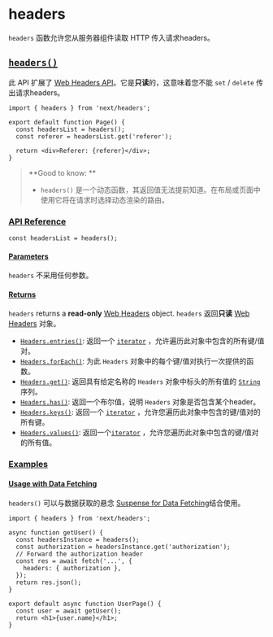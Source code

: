 # headers

`headers` 函数允许您从服务器组件读取 HTTP 传入请求headers。

## [`headers()`](https://nextjs.org/docs/app/api-reference/functions/headers#headers)

此 API 扩展了 [Web Headers API](https://developer.mozilla.org/en-US/docs/Web/API/Headers)。它是**只读**的，这意味着您不能 `set` / `delete` 传出请求headers。

```tsx
import { headers } from 'next/headers';
 
export default function Page() {
  const headersList = headers();
  const referer = headersList.get('referer');
 
  return <div>Referer: {referer}</div>;
}
```

> **Good to know: **
>
> - `headers()` 是一个动态函数，其返回值无法提前知道。在布局或页面中使用它将在请求时选择动态渲染的路由。

### [API Reference](https://nextjs.org/docs/app/api-reference/functions/headers#api-reference)

```tsx
const headersList = headers();
```

#### [Parameters](https://nextjs.org/docs/app/api-reference/functions/headers#parameters)

`headers` 不采用任何参数。

#### [Returns](https://nextjs.org/docs/app/api-reference/functions/headers#returns)

`headers` returns a **read-only** [Web Headers](https://developer.mozilla.org/en-US/docs/Web/API/Headers) object.
`headers` 返回**只读**  [Web Headers](https://developer.mozilla.org/en-US/docs/Web/API/Headers) 对象。

- [`Headers.entries()`](https://developer.mozilla.org/en-US/docs/Web/API/Headers/entries): 返回一个 [`iterator`](https://developer.mozilla.org/en-US/docs/Web/JavaScript/Reference/Iteration_protocols) ，允许遍历此对象中包含的所有键/值对。
- [`Headers.forEach()`](https://developer.mozilla.org/en-US/docs/Web/API/Headers/forEach): 为此 `Headers` 对象中的每个键/值对执行一次提供的函数。
- [`Headers.get()`](https://developer.mozilla.org/en-US/docs/Web/API/Headers/get): 返回具有给定名称的 `Headers` 对象中标头的所有值的 [`String`](https://developer.mozilla.org/en-US/docs/Web/JavaScript/Reference/Global_Objects/String) 序列。
- [`Headers.has()`](https://developer.mozilla.org/en-US/docs/Web/API/Headers/has): 返回一个布尔值，说明 `Headers` 对象是否包含某个header。
- [`Headers.keys()`](https://developer.mozilla.org/en-US/docs/Web/API/Headers/keys): 返回一个 [`iterator`](https://developer.mozilla.org/en-US/docs/Web/JavaScript/Reference/Iteration_protocols) ，允许您遍历此对象中包含的键/值对的所有键。
- [`Headers.values()`](https://developer.mozilla.org/en-US/docs/Web/API/Headers/values): 返回一个[`iterator`](https://developer.mozilla.org/en-US/docs/Web/JavaScript/Reference/Iteration_protocols) ，允许您遍历此对象中包含的键/值对的所有值。

### [Examples](https://nextjs.org/docs/app/api-reference/functions/headers#examples)

#### [Usage with Data Fetching](https://nextjs.org/docs/app/api-reference/functions/headers#usage-with-data-fetching)

`headers()` 可以与数据获取的悬念 [Suspense for Data Fetching](https://nextjs.org/docs/app/building-your-application/data-fetching/fetching)结合使用。

```tsx
import { headers } from 'next/headers';
 
async function getUser() {
  const headersInstance = headers();
  const authorization = headersInstance.get('authorization');
  // Forward the authorization header
  const res = await fetch('...', {
    headers: { authorization },
  });
  return res.json();
}
 
export default async function UserPage() {
  const user = await getUser();
  return <h1>{user.name}</h1>;
}
```

